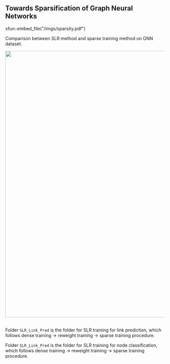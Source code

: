 ## Towards Sparsification of Graph Neural Networks
xfun::embed_file("/imgs/sparsity.pdf")

Comparison between SLR method and sparse training method on GNN dataset. 
<p align="center">
  <img src="imgs/resnet18_TC.png" width="840">
  <br />
  <br />
  </p>
 
Folder `SLR_Link_Pred` is the folder for SLR training for link prediction, which follows dense training -> reweight training -> sparse training procedure. 


Folder `SLR_Link_Pred` is the folder for SLR training for node classification, which follows dense training -> reweight training -> sparse training procedure. 
